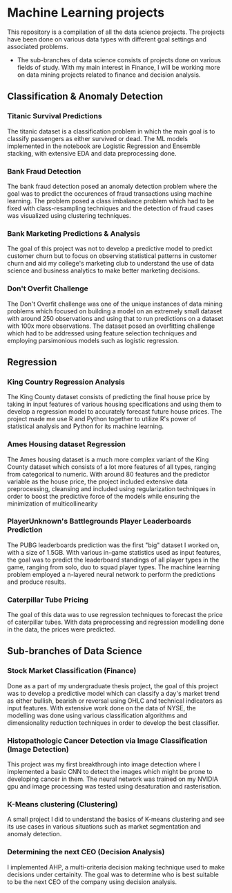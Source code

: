 # Machine Learning projects

This repository is a compilation of all the data science projects. The projects have been done on various data types with different goal settings and associated problems. 

* The sub-branches of data science consists of projects done on various fields of study. With my main interest in Finance, I will be working more on data mining projects related to finance and decision analysis. 


## Classification & Anomaly Detection

### Titanic Survival Predictions 
The titanic dataset is a classification problem in which the main goal is to classify passengers as either survived or dead. The ML models implemented in the notebook are Logistic Regression and Ensemble stacking, with extensive EDA and data preprocessing done.

### Bank Fraud Detection 
The bank fraud detection posed an anomaly detection problem where the goal was to predict the occurences of fraud transactions using machine learning. The problem posed a class imbalance problem which had to be fixed with class-resampling techniques and the detection of fraud cases was visualized using clustering techniques.

### Bank Marketing Predictions & Analysis 
The goal of this project was not to develop a predictive model to predict customer churn but to focus on observing statistical patterns in customer churn and aid my college's marketing club to understand the use of data science and business analytics to make better marketing decisions.

### Don't Overfit Challenge 
The Don't Overfit challenge was one of the unique instances of data mining problems which focused on building a model on an extremely small dataset with around 250 observations and using that to run predictions on a dataset with 100x more observations. The dataset posed an overfitting challenge which had to be addressed using feature selection techniques and employing parsimonious models such as logistic regression. 

## Regression 

### King Country Regression Analysis 
The King County dataset consists of predicting the final house price by taking in input features of various housing specifications and using them to develop a regression model to accurately forecast future house prices. The project made me use R and Python together to utilize R's power of statistical analysis and Python for its machine learning. 

### Ames Housing dataset Regression 
The Ames housing dataset is a much more complex variant of the King County dataset which consists of a lot more features of all types, ranging from categorical to numeric. With around 80 features and the predictor variable as the house price, the project included extensive data preprocessing, cleansing and included using regularization techniques in order to boost the predictive force of the models while ensuring the minimization of multicollinearity
 
### PlayerUnknown's Battlegrounds Player Leaderboards Prediction 
The PUBG leaderboards prediction was the first "big" dataset I worked on, with a size of 1.5GB. With various in-game statistics used as input features, the goal was to predict the leaderboard standings of all player types in the game, ranging from solo, duo to squad player types. The machine learning problem employed a n-layered neural network to perform the predictions and produce results. 

### Caterpillar Tube Pricing
The goal of this data was to use regression techniques to forecast the price of caterpillar tubes. With data preprocessing and regression modelling done in the data, the prices were predicted. 

## Sub-branches of Data Science

### Stock Market Classification (Finance)
Done as a part of my undergraduate thesis project, the goal of this project was to develop a predictive model which can classify a day's market trend as either bullish, bearish or reversal using OHLC and technical indicators as input features. With extensive work done on the data of NYSE, the modelling was done using various classification algorithms and dimensionality reduction techniques in order to develop the best classifier.

### Histopathologic Cancer Detection via Image Classification (Image Detection) 
This project was my first breakthrough into image detection where I implemented a basic CNN to detect the images which might be prone to developing cancer in them. The neural network was trained on my NVIDIA gpu and image processing was tested using desaturation and rasterisation. 

### K-Means clustering (Clustering)
A small project I did to understand the basics of K-means clustering and see its use cases in various situations such as market segmentation and anomaly detection. 

### Determining the next CEO (Decision Analysis) 
I implemented AHP, a multi-criteria decision making technique used to make decisions under certainity. The goal was to determine who is best suitable to be the next CEO of the company using decision analysis. 




